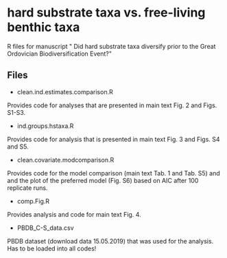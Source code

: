 # hard substrate taxa vs. free-living benthic taxa

R files for manuscript " Did hard substrate taxa diversify prior to the Great Ordovician Biodiversification Event?"

## Files

* clean.ind.estimates.comparison.R

Provides code for analyses that are presented in main text Fig. 2 and Figs. S1-S3.

* ind.groups.hstaxa.R

Provides code for analysis that is presented in main text Fig. 3 and Figs. S4 and S5. 

* clean.covariate.modcomparison.R

Provides code for the model comparison (main text Tab. 1 and Tab. S5) and  and the plot of the preferred model (Fig. S6) based on AIC after 100 replicate runs.

* comp.Fig.R

Provides analysis and code for main text Fig. 4.

* PBDB_C-S_data.csv

PBDB dataset (download data 15.05.2019) that was used for the analysis. Has to be loaded into all codes!

